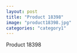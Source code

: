 ```yaml
---
layout: post
title: "Product 18398"
image: "product18398.jpg"
categories: "category1"
---
```

Product 18398
